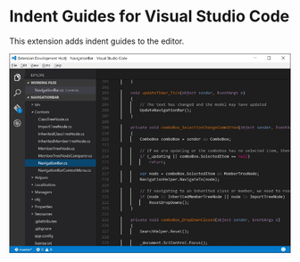 # Indent Guides for Visual Studio Code
This extension adds indent guides to the editor.

![Screenshot](/images/screenshot.jpg?raw=true "Screenshot")
